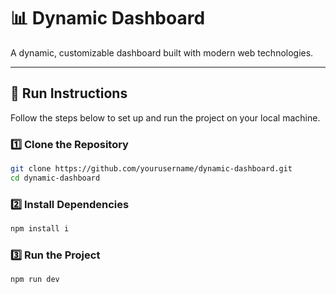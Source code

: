 # 📊 Dynamic Dashboard

A dynamic, customizable dashboard built with modern web technologies.

---

## 🚀 Run Instructions

Follow the steps below to set up and run the project on your local machine.

### 1️⃣ Clone the Repository
```bash
git clone https://github.com/yourusername/dynamic-dashboard.git
cd dynamic-dashboard
```

### 2️⃣ Install Dependencies

``` bash
npm install i
```

### 3️⃣ Run the Project

``` bash
npm run dev
```
